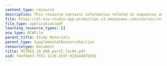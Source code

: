 ```yaml
---
content_type: resource
description: This resource contains information related to sequences and series.
file: https://ol-ocw-studio-app-production.s3.amazonaws.com/courses/res-18-008-calculus-revisited-complex-variables-differential-equations-and-linear-algebra-fall-2011/f4ef8eb3f5511c202b97915b4487bd15_MITRES_18_008_partI_lec04.pdf
file_type: application/pdf
learning_resource_types: []
ocw_type: OCWFile
parent_title: Study Materials
parent_type: SupplementalResourceSection
resourcetype: Document
title: MITRES_18_008_partI_lec04.pdf
uid: f4ef8eb3-f551-1c20-2b97-915b4487bd15
---
```

